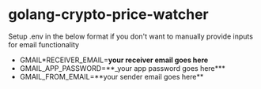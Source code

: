# golang-crypto-price-watcher

Setup .env in the below format if you don't want to manually provide inputs for email functionality

- GMAIL\*RECEIVER_EMAIL=**your receiver email goes here**
- GMAIL_APP_PASSWORD=\*\*\_your app password goes here\*\*\*
- GMAIL_FROM_EMAIL=\*\*your sender email goes here\*\*
